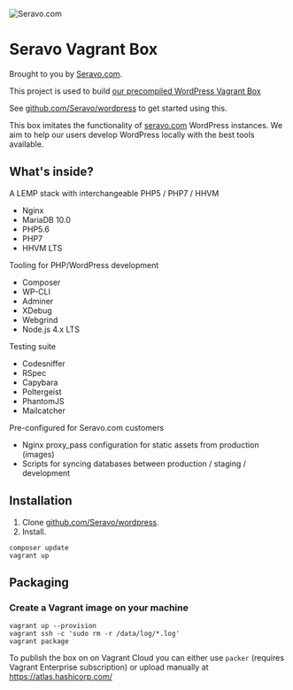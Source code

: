 ![Seravo.com](https://seravo.com/wp-content/themes/seravo/images/seravo-banner-808x300.png)

# Seravo Vagrant Box

Brought to you by [Seravo.com](https://seravo.com).

This project is used to build [our precompiled WordPress Vagrant Box](https://vagrantcloud.com/seravo/boxes/wordpress)

See [github.com/Seravo/wordpress](https://github.com/Seravo/wordpress) to get started using this.

This box imitates the functionality of [seravo.com](https://seravo.com) WordPress instances. We aim to help our users develop WordPress locally with the best tools available.

## What's inside?

A LEMP stack with interchangeable PHP5 / PHP7 / HHVM
- Nginx
- MariaDB 10.0
- PHP5.6
- PHP7
- HHVM LTS

Tooling for PHP/WordPress development
- Composer
- WP-CLI
- Adminer
- XDebug
- Webgrind
- Node.js 4.x LTS

Testing suite
- Codesniffer
- RSpec
- Capybara
- Poltergeist
- PhantomJS
- Mailcatcher

Pre-configured for Seravo.com customers
- Nginx proxy_pass configuration for static assets from production (images)
- Scripts for syncing databases between production / staging / development

## Installation

1. Clone [github.com/Seravo/wordpress](https://github.com/Seravo/wordpress).
2. Install.
```
composer update
vagrant up
````

## Packaging

### Create a Vagrant image on your machine

```
vagrant up --provision
vagrant ssh -c 'sudo rm -r /data/log/*.log'
vagrant package
```

To publish the box on on Vagrant Cloud you can either use `packer` (requires Vagrant Enterprise subscription) or upload manually at https://atlas.hashicorp.com/

